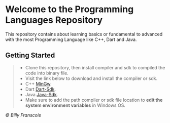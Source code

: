 # Welcome to the Programming Languages Repository

This repository contains about learning basics or fundamental to advanced with the most Programming Language like C++, Dart and Java.

## Getting Started 

> * Clone this repository, then install compiler and sdk to compiled the code into binary file.
> * Visit the link below to download and install the compiler or sdk.
> * C++ [MinGw](https://sourceforge.net/projects/mingw-w64/).
> * Dart [Dart-Sdk](http://gekorm.com/dart-windows/).
> * Java [Java-Sdk](https://www.oracle.com/java/technologies/javase-downloads.html).
>* Make sure to add the path compiler or sdk file location to <b>edit the system environment variables</b> in Windows OS.

<i> © Billy Franscois </i>
